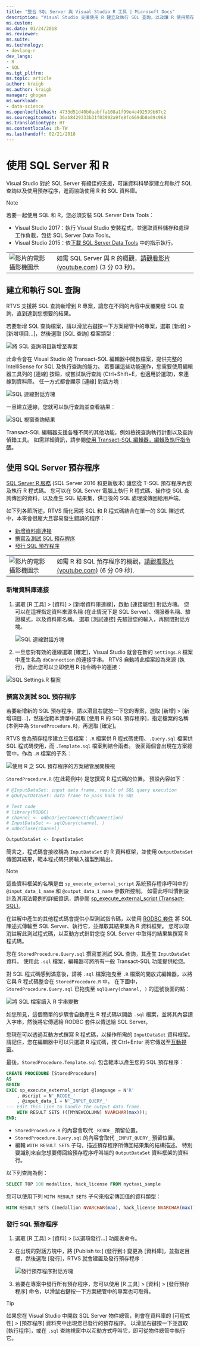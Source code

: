 ```yaml
---
title: "整合 SQL Server 與 Visual Studio R 工具 | Microsoft Docs"
description: "Visual Studio 支援使用 R 建立及執行 SQL 查詢，以及讓 R 使用預存程序的功能。"
ms.custom: 
ms.date: 01/24/2018
ms.reviewer: 
ms.suite: 
ms.technology:
- devlang-r
dev_langs:
- R
- SQL
ms.tgt_pltfrm: 
ms.topic: article
author: kraigb
ms.author: kraigb
manager: ghogen
ms.workload:
- data-science
ms.openlocfilehash: 4733d51d40b0aabffa108a1f99e4e492599b67c2
ms.sourcegitcommit: 36ab8429333b31f03992a9fe8fc669db8e09c968
ms.translationtype: HT
ms.contentlocale: zh-TW
ms.lasthandoff: 02/21/2018
---
```

# <a name="working-with-sql-server-and-r"></a>使用 SQL Server 和 R

Visual Studio 對於 SQL Server 有絕佳的支援，可讓資料科學家建立和執行 SQL 查詢以及使用預存程序，進而協助使用 R 和 SQL 資料庫。

> [!Note]
> 若要一起使用 SQL 和 R，您必須安裝 SQL Server Data Tools：
> - Visual Studio 2017︰執行 Visual Studio 安裝程式，並選取資料儲存和處理工作負載，包括 SQL Server Data Tools。
> - Visual Studio 2015：依[下載 SQL Server Data Tools](https://docs.microsoft.com/sql/ssdt/download-sql-server-data-tools-ssdt) 中的指示執行。

|   |   |
|---|---|
| ![影片的電影攝影機圖示](../install/media/video-icon.png "觀看影片") | 如需 SQL Server 與 R 的概觀，[請觀看影片 (youtube.com)](https://www.youtube.com/watch?v=n4AYr0QIwdQ) (3 分 03 秒)。 |

## <a name="creating-and-running-sql-queries"></a>建立和執行 SQL 查詢

RTVS 支援將 SQL 查詢新增到 R 專案，讓您在不同的內容中反覆開發 SQL 查詢，直到達到您想要的結果。

若要新增 SQL 查詢檔案，請以滑鼠右鍵按一下方案總管中的專案，選取 [新增] > [新增項目...]，然後選取 [SQL 查詢] 檔案類型︰

![將 SQL 查詢項目新增至專案](media/sql-add-item.png)

此命令會在 Visual Studio 的 Transact-SQL 編輯器中開啟檔案，提供完整的 IntelliSense for SQL 及執行查詢的能力。 若要讓這些功能運作，您需要使用編輯器工具列的 [連線] 按鈕，或嘗試執行查詢 (Ctrl+Shift+E，也適用於選取)，來連線到資料庫。 任一方式都會顯示 [連線] 對話方塊︰

![SQL 連線對話方塊](media/sql-connection-dialog.png)

一旦建立連線，您就可以執行查詢並查看結果︰

![SQL 視窗查詢結果](media/sql-query-results.png)

Transact-SQL 編輯器支援各種不同的其他功能，例如檢視查詢執行計劃以及查詢偵錯工具。
如需詳細資訊，請參閱[使用 Transact-SQL 編輯器，編輯及執行指令碼](https://msdn.microsoft.com/library/hh272706.aspx)。

## <a name="working-with-sql-server-stored-procedures"></a>使用 SQL Server 預存程序

[SQL Server R 服務](https://docs.microsoft.com/sql/advanced-analytics/r/sql-server-r-services) (SQL Server 2016 和更新版本) 讓您從 T-SQL 預存程序內嵌及執行 R 程式碼。 您可以在 SQL Server 電腦上執行 R 程式碼、操作從 SQL 查詢傳回的資料，以及產生 SQL 結果集，供日後的 SQL 處理或傳回給用戶端。

如下列各節所述，RTVS 簡化因將 SQL 和 R 程式碼結合在單一的 SQL 陳述式中，本來會很龐大且容易發生錯誤的程序︰

- [新增資料庫連接](#add-a-database-connection)
- [撰寫及測試 SQL 預存程序](#write-and-test-a-sql-stored-procedure)
- [發行 SQL 預存程序](#publish-a-sql-stored-procedure)

|   |   |
|---|---|
| ![影片的電影攝影機圖示](../install/media/video-icon.png "觀看影片") | 如需 R 和 SQL 預存程序的概觀，[請觀看影片 (youtube.com)](https://www.youtube.com/watch?v=dFKIT2OitWQ) (6 分 09 秒). |

### <a name="add-a-database-connection"></a>新增資料庫連接

1. 選取 [R 工具] > [資料] > [新增資料庫連線]，啟動 [連接屬性] 對話方塊。 您可以在這裡指定資料來源名稱 (在此情況下是 SQL Server)、伺服器名稱、驗證模式，以及資料庫名稱。 選取 [測試連接] 先驗證您的輸入，再關閉對話方塊。

    ![SQL 連線對話方塊](media/sql-connection-string-dialog.png)

1. 一旦您對有效的連線選取 [確定]，Visual Studio 就會在新的 `settings.R` 檔案中產生名為 `dbConnection` 的連接字串。 RTVS 自動將此檔案設為來源 (執行)，因此您可以立即使用 R 指令碼中的連接︰

![SQL Settings.R 檔案](media/sql-settings-dot-r.png)

### <a name="write-and-test-a-sql-stored-procedure"></a>撰寫及測試 SQL 預存程序

若要新增新的 SQL 預存程序，請以滑鼠右鍵按一下您的專案，選取 [新增] > [新增項目...]，然後從範本清單中選取 [使用 R 的 SQL 預存程序]，指定檔案的名稱 (本例中為 `StoredProcedure.R`)，再選取 [確定]。

RTVS 會為預存程序建立三個檔案：`.R` 檔案供 R 程式碼使用、`.Query.sql` 檔案供 SQL 程式碼使用，而 `.Template.sql` 檔案則結合兩者。 後面兩個會出現在方案總管中，作為 `.R` 檔案的子系︰

![使用 R 之 SQL 預存程序的方案總管展開檢視](media/sql-solution-explorer-expanded.png)

`StoredProcedure.R` (在此範例中) 是您撰寫 R 程式碼的位置。 預設內容如下︰

```R
# @InputDataSet: input data frame, result of SQL query execution
# @OutputDataSet: data frame to pass back to SQL

# Test code
# library(RODBC)
# channel <- odbcDriverConnect(dbConnection)
# InputDataSet <- sqlQuery(channel, )
# odbcClose(channel)

OutputDataSet <- InputDataSet
```

簡言之，程式碼會接收稱為 `InputDataSet` 的 R 資料框架，並使用 `OutputDataSet` 傳回其結果，範本程式碼只將輸入複製到輸出。

> [!Note]
> 這些資料框架的名稱是由 `sp_execute_external_script` 系統預存程序呼叫中的 `@input_data_1_name` 和 `@output_data_1_name` 參數所控制。 如需此呼叫慣例設計及其用法範例的詳細資訊，請參閱 [sp_execute_external_script (Transact-SQL)](https://docs.microsoft.com/sql/relational-databases/system-stored-procedures/sp-execute-external-script-transact-sql)。

在註解中產生的其他程式碼會提供小型測試指令碼，以使用 [RODBC 套件](https://cran.r-project.org/web/packages/RODBC/index.html) 將 SQL 陳述式傳輸至 SQL Server、執行它，並擷取其結果集為 R 資料框架。 您可以取消註解此測試程式碼，以互動方式針對您從 SQL Server 中取得的結果集撰寫 R 程式碼。

您在 `StoredProcedure.Query.sql` 撰寫並測試 SQL 查詢，其產生 `InputDataSet` 資料。 使用此 `.sql` 檔案，編輯器可將所有一般 Transact-SQL 功能提供給您。

對 SQL 程式碼感到滿意後，請將 `.sql` 檔案拖曳至 `.R` 檔案的開放式編輯器，以將它與 R 程式碼整合在 `StoredProcedure.R` 中。 在下圖中，`StoredProcedure.Query.sql` 已拖曳至 `sqlQuery(channel, )` 的逗號後面的點：

![將 SQL 檔案讀入 R 字串變數](media/sql-reference-sql-file-from-r.png)

如您所見，這個簡單的步驟會自動產生 R 程式碼以開啟 `.sql` 檔案，並將其內容讀入字串，然後將它傳遞給 RODBC 套件以傳送給 SQL Server。

您現在可以透過互動方式撰寫 R 程式碼，以操作所需的 `InputDataSet` 資料框架。 請記住，您在編輯器中可以只選取 R 程式碼，按 Ctrl+Enter 將它傳送至[互動視窗](interactive-repl-for-r-in-visual-studio.md)。

最後，`StoredProcedure.Template.sql` 包含範本以產生您的 SQL 預存程序︰

```sql
CREATE PROCEDURE [StoredProcedure]
AS
BEGIN
EXEC sp_execute_external_script @language = N'R'
    , @script = N'_RCODE_'
    , @input_data_1 = N'_INPUT_QUERY_'
--- Edit this line to handle the output data frame.
    WITH RESULT SETS (([MYNEWCOLUMN] NVARCHAR(max)));
END;
```

- `StoredProcedure.R` 的內容會取代 `_RCODE_` 預留位置。
- `StoredProcedure.Query.sql` 的內容會取代 `_INPUT_QUERY_` 預留位置。
- 編輯 `WITH RESULT SETS` 子句，描述預存程序所傳回結果集的結構描述。 特別要識別來自您想要傳回給預存程序呼叫端的 `OutputDataSet` 資料框架的資料行。 

以下列查詢為例：

```sql
SELECT TOP 100 medallion, hack_license FROM nyctaxi_sample
```

您可以使用下列 `WITH RESULT SETS` 子句來指定傳回值的資料類型︰

```sql
WITH RESULT SETS ((medallion NVARCHAR(max), hack_license NVARCHAR(max)));
```

### <a name="publish-a-sql-stored-procedure"></a>發行 SQL 預存程序

1. 選取 [R 工具] > [資料] > [以選項發行...] 功能表命令。
1. 在出現的對話方塊中，將 [Publish to:] (發行到:) 變更為 [資料庫]，並指定目標，然後選取 [發行]，RTVS 就會建置及發行預存程序︰

    ![發行預存程序對話方塊](media/sql-publish-with-options.png)

1. 若要在專案中發行所有預存程序，您可以使用 [R 工具] > [資料] > [發行預存程序] 命令，以滑鼠右鍵按一下方案總管中的專案也可取得。

> [!Tip]
> 如果您在 Visual Studio 中開啟 SQL Server 物件總管，則會在資料庫的 [可程式性] > [預存程序] 資料夾中出現您已發行的預存程序。 以滑鼠右鍵按一下並選取 [執行程序]，或在 `.sql` 查詢視窗中以互動方式呼叫它，即可從物件總管中執行它。
